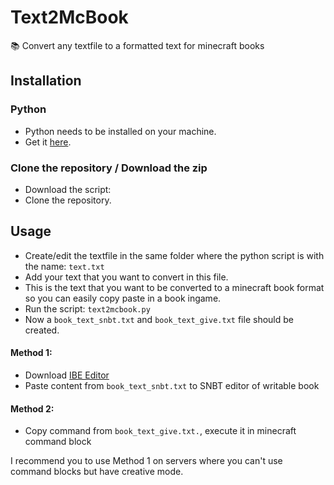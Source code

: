 # Text2McBook
📚 Convert any textfile to a formatted text for minecraft books

## Installation
### Python
- Python needs to be installed on your machine.  
- Get it [here](https://www.python.org/downloads/).  
### Clone the repository / Download the zip
- Download the script:
- Clone the repository.

## Usage
- Create/edit the textfile in the same folder where the python script is with the name: `text.txt`  
- Add your text that you want to convert in this file.  
- This is the text that you want to be converted to a minecraft book format so you can easily copy paste in a book ingame.  
- Run the script: `text2mcbook.py`  
- Now a `book_text_snbt.txt` and `book_text_give.txt` file should be created.  
#### Method 1:
- Download [IBE Editor](https://modrinth.com/mod/ibe-editor)
- Paste content from `book_text_snbt.txt` to SNBT editor of writable book
#### Method 2:
- Copy command from `book_text_give.txt.`, execute it in minecraft command block

I recommend you to use Method 1 on servers where you can't use command blocks but have creative mode.

